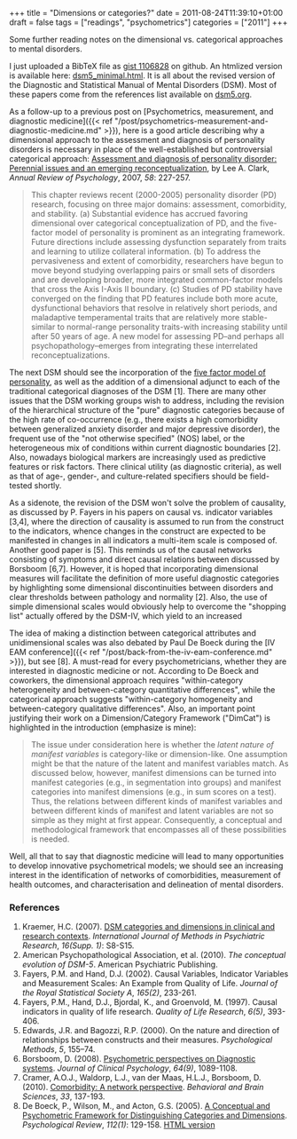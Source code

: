 +++
title = "Dimensions or categories?"
date = 2011-08-24T11:39:10+01:00
draft = false
tags = ["readings", "psychometrics"]
categories = ["2011"]
+++

Some further reading notes on the dimensional vs. categorical approaches to mental disorders.


I just uploaded a BibTeX file as [gist 1106828](https://gist.github.com/1106828) on github. An htmlized version is available here: [dsm5_minimal.html](http://www.aliquote.org/pub/dsm5_minimal.html). It is all about the revised version of the Diagnostic and Statistical Manual of Mental Disorders (DSM). Most of these papers come from the references list available on [dsm5.org](http://www.dsm5.org).

As a follow-up to a previous post on [Psychometrics, measurement, and diagnostic medicine]({{< ref "/post/psychometrics-measurement-and-diagnostic-medicine.md" >}}), here is a good article describing why a dimensional approach to the assessment and diagnosis of personality disorders is necessary in place of the well-established but controversial categorical approach: [Assessment and diagnosis of personality disorder: Perennial issues and an emerging reconceptualization](http://www.ncbi.nlm.nih.gov/pubmed/16903806), by Lee A. Clark, *Annual Review of Psychology*, 2007, *58*: 227-257. 

> This chapter reviews recent (2000-2005) personality disorder (PD) research, focusing on three major domains: assessment, comorbidity, and stability. (a) Substantial evidence has accrued favoring dimensional over categorical conceptualization of PD, and the five-factor model of personality is prominent as an integrating framework. Future directions include assessing dysfunction separately from traits and learning to utilize collateral information. (b) To address the pervasiveness and extent of comorbidity, researchers have begun to move beyond studying overlapping pairs or small sets of disorders and are developing broader, more integrated common-factor models that cross the Axis I-Axis II boundary. (c) Studies of PD stability have converged on the finding that PD features include both more acute, dysfunctional behaviors that resolve in relatively short periods, and maladaptive temperamental traits that are relatively more stable-similar to normal-range personality traits-with increasing stability until after 50 years of age. A new model for assessing PD–and perhaps all psychopathology–emerges from integrating these interrelated reconceptualizations.

The next DSM should see the incorporation of the [five factor model of personality](http://en.wikipedia.org/wiki/Big_Five_personality_traits), as well as the addition of a dimensional adjunct to each of the traditional categorical diagnoses of the DSM [1]. There are many other issues that the DSM working groups wish to address, including the revision of the hierarchical structure of the "pure" diagnostic categories because of the high rate of co-occurrence (e.g., there exists a high comorbidity between generalized anxiety disorder and major depressive disorder), the frequent use of the "not otherwise specified" (NOS) label, or the heterogeneous mix of conditions within current diagnostic boundaries [2]. Also, nowadays biological markers are increasingly used as predictive features or risk factors. There clinical utility (as diagnostic criteria), as well as that of age-, gender-, and culture-related specifiers should be field-tested shortly.

As a sidenote, the revision of the DSM won't solve the problem of causality, as discussed by P. Fayers in his papers on causal vs. indicator variables [3,4], where the direction of causality is assumed to run from the construct to the indicators, whence changes in the construct are expected to be manifested in changes in all indicators a multi-item scale is composed of. Another good paper is [5]. This reminds us of the causal networks consisting of symptoms and direct causal relations between discussed by Borsboom [6,7]. However, it is hoped that incorporating dimensional measures will facilitate the definition of more useful diagnostic categories by highlighting some dimensional discontinuities between disorders and clear thresholds between pathology and normality [2]. Also, the use of simple dimensional scales would obviously help to overcome the "shopping list" actually offered by the DSM-IV, which yield to an increased

The idea of making a distinction between categorical attributes and unidimensional scales was also debated by Paul De Boeck during the [IV EAM conference]({{< ref "/post/back-from-the-iv-eam-conference.md" >}}), but see [8]. A must-read for every psychometricians, whether they are interested in diagnostic medicine or not. According to De Boeck and coworkers, the dimensional approach requires "within-category heterogeneity and between-category quantitative differences", while the categorical approach suggests "within-category homogeneity and between-category qualitative differences". Also, an important point justifying their work on a Dimension/Category Framework ("DimCat") is highlighted in the introduction (emphasize is mine):

> The issue under consideration here is whether the *latent nature of manifest variables* is category-like or dimension-like. One assumption might be that the nature of the latent and manifest variables match. As discussed below, however, manifest dimensions can be turned into manifest categories (e.g., in segmentation into groups) and manifest categories into manifest dimensions (e.g., in sum scores on a test). Thus, the relations between different kinds of manifest variables and between different kinds of manifest and latent variables are not so simple as they might at first appear. Consequently, a conceptual and methodological framework that encompasses all of these possibilities is needed.

Well, all that to say that diagnostic medicine will lead to many opportunities to develop innovative psychometrical models; we should see an increasing interest in the identification of networks of comorbidities, measurement of health outcomes, and characterisation and delineation of mental disorders.

### References

1. Kraemer, H.C. (2007). <i class="fa fa-file-pdf-o fa-1x"></i> [DSM categories and dimensions in clinical and research contexts](http://www.dsm5.org/Research/Documents/Kraemer_DSM%20Categories%20and%20Dimensions.pdf). *International Journal of Methods in Psychiatric Research*, *16(Supp. 1)*: S8-S15.
2. American Psychopathological Association, et al. (2010). *The conceptual evolution of DSM-5*. American Psychiatric Publishing.
3. Fayers, P.M. and Hand, D.J. (2002). Causal Variables, Indicator Variables and Measurement Scales: An Example from Quality of Life. *Journal of the Royal Statistical Society A*, *165(2)*, 233-261.
4. Fayers, P.M., Hand, D.J., Bjordal, K., and Groenvold, M. (1997). Causal indicators in quality of life research. *Quality of Life Research*, *6(5)*, 393-406.
5. Edwards, J.R. and Bagozzi, R.P. (2000). On the nature and direction of relationships between constructs and their measures. *Psychological Methods*, *5*, 155–74.
6. Borsboom, D. (2008). <i class="fa fa-file-pdf-o fa-1x"></i> [Psychometric perspectives on Diagnostic systems](http://www.psychosystems.org/Data/Literature/BorsboomJCP2008.pdf). *Journal of Clinical Psychology*, *64(9)*, 1089-1108.
7. Cramer, A.O.J., Waldorp, L.J., van der Maas, H.L.J., Borsboom, D. (2010). [Comorbidity: A network perspective](http://cambridgefluids.com/download.php?file=%2FBBS%2FBBS33_2-3%2FS0140525X10000798a.pdf&code=8b3cae32ca55e86d9a5cdd4ecca8b84c). *Behavioral and Brain Sciences*, *33*, 137-193.
8. De Boeck, P., Wilson, M., and Acton, G.S. (2005). <i class="fa fa-file-pdf-o fa-1x"></i> [A Conceptual and Psychometric Framework for Distinguishing Categories and Dimensions](http://ppw.kuleuven.be/okp/_pdf/DeBoeck2005ACAPF.pdf). *Psychological Review*, *112(1)*: 129-158. [HTML version](http://www.personalityresearch.org/acton/dimcat.html)
